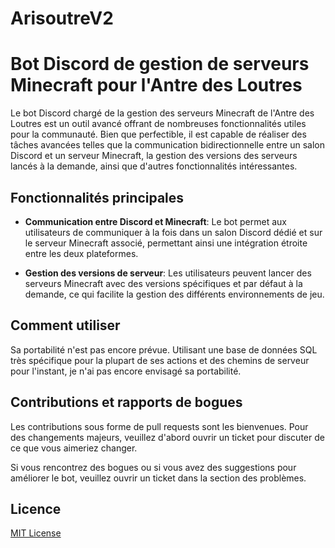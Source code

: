 # ArisoutreV2
# Bot Discord de gestion de serveurs Minecraft pour l'Antre des Loutres

Le bot Discord chargé de la gestion des serveurs Minecraft de l'Antre des Loutres est un outil avancé offrant de nombreuses fonctionnalités utiles pour la communauté. Bien que perfectible, il est capable de réaliser des tâches avancées telles que la communication bidirectionnelle entre un salon Discord et un serveur Minecraft, la gestion des versions des serveurs lancés à la demande, ainsi que d'autres fonctionnalités intéressantes.

## Fonctionnalités principales

- **Communication entre Discord et Minecraft**: Le bot permet aux utilisateurs de communiquer à la fois dans un salon Discord dédié et sur le serveur Minecraft associé, permettant ainsi une intégration étroite entre les deux plateformes.

- **Gestion des versions de serveur**: Les utilisateurs peuvent lancer des serveurs Minecraft avec des versions spécifiques et par défaut à la demande, ce qui facilite la gestion des différents environnements de jeu.

## Comment utiliser

Sa portabilité n'est pas encore prévue. Utilisant une base de données SQL très spécifique pour la plupart de ses actions et des chemins de serveur pour l'instant, je n'ai pas encore envisagé sa portabilité.

## Contributions et rapports de bogues

Les contributions sous forme de pull requests sont les bienvenues. Pour des changements majeurs, veuillez d'abord ouvrir un ticket pour discuter de ce que vous aimeriez changer.

Si vous rencontrez des bogues ou si vous avez des suggestions pour améliorer le bot, veuillez ouvrir un ticket dans la section des problèmes.

## Licence

[MIT License](LICENSE)
